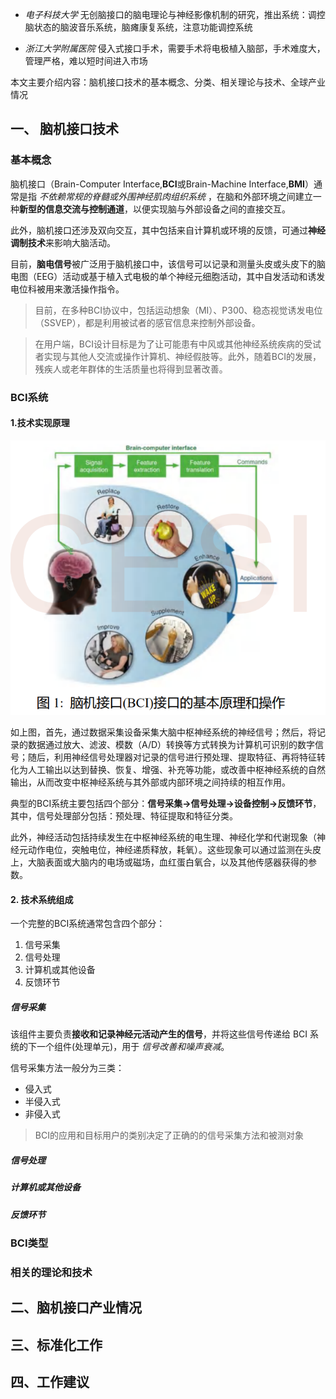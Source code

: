 - _电子科技大学_ 无创脑接口的脑电理论与神经影像机制的研究，推出系统：调控脑状态的脑波音乐系统，脑瘫康复系统，注意功能调控系统

- _浙江大学附属医院_ 侵入式接口手术，需要手术将电极植入脑部，手术难度大，管理严格，难以短时间进入市场

本文主要介绍内容：脑机接口技术的基本概念、分类、相关理论与技术、全球产业情况


## 一、 脑机接口技术

### 基本概念

  脑机接口（Brain-Computer Interface,**BCI**或Brain-Machine Interface,**BMI**）通常是指 _不依赖常规的脊髓或外围神经肌肉组织系统_ ，在脑和外部环境之间建立一种**新型的信息交流与控制通道**，以便实现脑与外部设备之间的直接交互。

  此外，脑机接口还涉及双向交互，其中包括来自计算机或环境的反馈，可通过**神经调制技术**来影响大脑活动。

  目前，**脑电信号**被广泛用于脑机接口中，该信号可以记录和测量头皮或头皮下的脑电图（EEG）活动或基于植入式电极的单个神经元细胞活动，其中自发活动和诱发电位科被用来激活操作指令。

> 目前，在多种BCI协议中，包括运动想象（MI）、P300、稳态视觉诱发电位（SSVEP），都是利用被试者的感官信息来控制外部设备。

> 在用户端，BCI设计目标是为了让可能患有中风或其他神经系统疾病的受试者实现与其他人交流或操作计算机、神经假肢等。此外，随着BCI的发展，残疾人或老年群体的生活质量也将得到显著改善。

### BCI系统

#### 1.技术实现原理

![图1](https://github.com/Boyka-SS/study/blob/master/images/Snipaste_2023-05-27_23-06-11.png)

  如上图，首先，通过数据采集设备采集大脑中枢神经系统的神经信号；然后，将记录的数据通过放大、滤波、模数（A/D）转换等方式转换为计算机可识别的数字信号；随后，利用神经信号处理器对记录的信号进行预处理、提取特征、再将特征转化为人工输出以达到替换、恢复、增强、补充等功能，或改善中枢神经系统的自然输出，从而改变中枢神经系统与其外部或内部环境之间持续的相互作用。

  典型的BCI系统主要包括四个部分：**信号采集->信号处理->设备控制->反馈环节**，其中，信号处理部分包括：预处理、特征提取和特征分类。
  
  此外，神经活动包括持续发生在中枢神经系统的电生理、神经化学和代谢现象（神经元动作电位，突触电位，神经递质释放，耗氧）。这些现象可以通过监测在头皮上，大脑表面或大脑内的电场或磁场，血红蛋白氧合，以及其他传感器获得的参数。

#### 2. 技术系统组成

一个完整的BCI系统通常包含四个部分：

1. 信号采集
2. 信号处理
3. 计算机或其他设备
4. 反馈环节

##### 信号采集

该组件主要负责**接收和记录神经元活动产生的信号**，并将这些信号传递给 BCI 系统的下一个组件(处理单元)，用于 _信号改善和噪声衰减_。

信号采集方法一般分为三类：

- 侵入式
- 半侵入式
- 非侵入式

> BCI的应用和目标用户的类别决定了正确的的信号采集方法和被测对象

##### 信号处理

##### 计算机或其他设备

##### 反馈环节


### BCI类型

### 相关的理论和技术


## 二、脑机接口产业情况

## 三、标准化工作



## 四、工作建议
